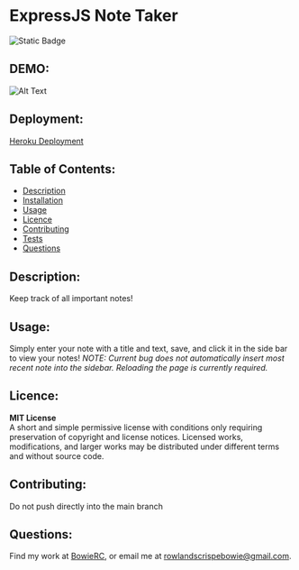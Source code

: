 # ExpressJS Note Taker
![Static Badge](https://img.shields.io/badge/Licence-MIT_License-blue)
## DEMO:
![Alt Text](assets/Note%20Taker.gif)

## Deployment:
[Heroku Deployment](https://pacific-brook-57871-78bbde62cc10.herokuapp.com/notes)

## Table of Contents: 
* [Description](#description)
* [Installation](#installation)
* [Usage](#usage)
* [Licence](#licence)
* [Contributing](#contributing)
* [Tests](#tests)
* [Questions](#questions)
## Description:
Keep track of all important notes!
## Usage: 
Simply enter your note with a title and text, save, and click it in the side bar to view your notes!
*NOTE: Current bug does not automatically insert most recent note into the sidebar. Reloading the page is currently required.*
## Licence: 
**MIT License** <br>
A short and simple permissive license with conditions only requiring preservation of copyright and license notices. Licensed works, modifications, and larger works may be distributed under different terms and without source code.            
## Contributing:
Do not push directly into the main branch
## Questions:
Find my work at [BowieRC](https://github.com/BowieRC), or email me at rowlandscrispebowie@gmail.com.
